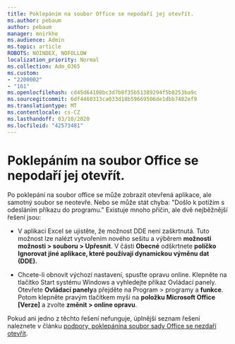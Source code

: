 ```yaml
---
title: Poklepáním na soubor Office se nepodaří jej otevřít.
ms.author: pebaum
author: pebaum
manager: mnirkhe
ms.audience: Admin
ms.topic: article
ROBOTS: NOINDEX, NOFOLLOW
localization_priority: Normal
ms.collection: Adm_O365
ms.custom:
- "2200002"
- "161"
ms.openlocfilehash: cd45d64108bc3d7b8f35b51389294f5b8253ba9c
ms.sourcegitcommit: 6df4460313ca033d18b59669506de1dbb7482ef9
ms.translationtype: MT
ms.contentlocale: cs-CZ
ms.lasthandoff: 03/10/2020
ms.locfileid: "42573481"
---
```

# <a name="double-clicking-an-office-file-fails-to-open-it"></a>Poklepáním na soubor Office se nepodaří jej otevřít.

Po poklepání na soubor office se může zobrazit otevřená aplikace, ale samotný soubor se neotevře. Nebo se může stát chyba: "Došlo k potížím s odesláním příkazu do programu." Existuje mnoho příčin, ale dvě nejběžnější řešení jsou:

- V aplikaci Excel se ujistěte, že možnost DDE není zaškrtnutá. Tuto možnost lze nalézt vytvořením nového sešitu a výběrem **možnosti možnosti > souboru > Upřesnit**. V části **Obecné** odškrtnete **políčko Ignorovat jiné aplikace, které používají dynamickou výměnu dat (DDE).**

- Chcete-li obnovit výchozí nastavení, spusťte opravu online. Klepněte na tlačítko Start systému Windows a vyhledejte příkaz Ovládací panely. Otevřete **Ovládací panely**a přejděte na Program > programy a **funkce**. Potom klepněte pravým tlačítkem myši na **položku Microsoft Office [Verze]** a zvolte **změnit > online opravu**.

Pokud ani jedno z těchto řešení nefunguje, úplnější seznam řešení naleznete v článku [podpory, poklepánína soubor sady Office se nezdaří otevřít](https://support.office.com/article/Double-clicking-an-Office-file-fails-to-open-it-1e9c0ad9-34c8-4440-a42e-d30186b29ed6).
